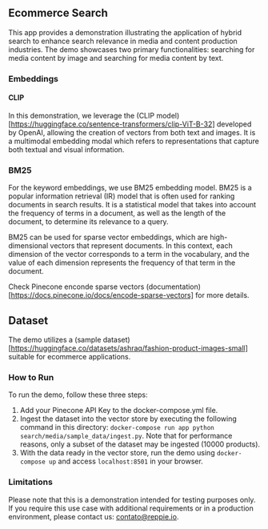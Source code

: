 ## Ecommerce Search

This app provides a demonstration illustrating the application of hybrid search to enhance search relevance in media and content production industries. The demo showcases two primary functionalities: searching for media content by image and searching for media content by text.

### Embeddings

#### CLIP
 In this demonstration, we leverage the (CLIP model)[https://huggingface.co/sentence-transformers/clip-ViT-B-32] developed by OpenAI, allowing the creation of vectors from both text and images. It is a multimodal embedding modal which refers to representations that capture both textual and visual information.

### BM25

For the keyword embeddings, we use BM25 embedding model. BM25 is a popular information retrieval (IR) model that is often used for ranking documents in search results. It is a statistical model that takes into account the frequency of terms in a document, as well as the length of the document, to determine its relevance to a query.

BM25 can be used for sparse vector embeddings, which are high-dimensional vectors that represent documents. In this context, each dimension of the vector corresponds to a term in the vocabulary, and the value of each dimension represents the frequency of that term in the document.

Check Pinecone enconde sparse vectors (documentation)[https://docs.pinecone.io/docs/encode-sparse-vectors] for more details.

## Dataset
The demo utilizes a (sample dataset)[https://huggingface.co/datasets/ashraq/fashion-product-images-small] suitable for ecommerce applications.

### How to Run
To run the demo, follow these three steps:

1. Add your Pinecone API Key to the docker-compose.yml file.
2. Ingest the dataset into the vector store by executing the following command in this directory: `docker-compose run app python search/media/sample_data/ingest.py`. Note that for performance reasons, only a subset of the dataset may be ingested (10000 products).
3. With the data ready in the vector store, run the demo using `docker-compose up` and access `localhost:8501` in your browser.

### Limitations
Please note that this is a demonstration intended for testing purposes only. If you require this use case with additional requirements or in a production environment, please contact us: contato@reppie.io.